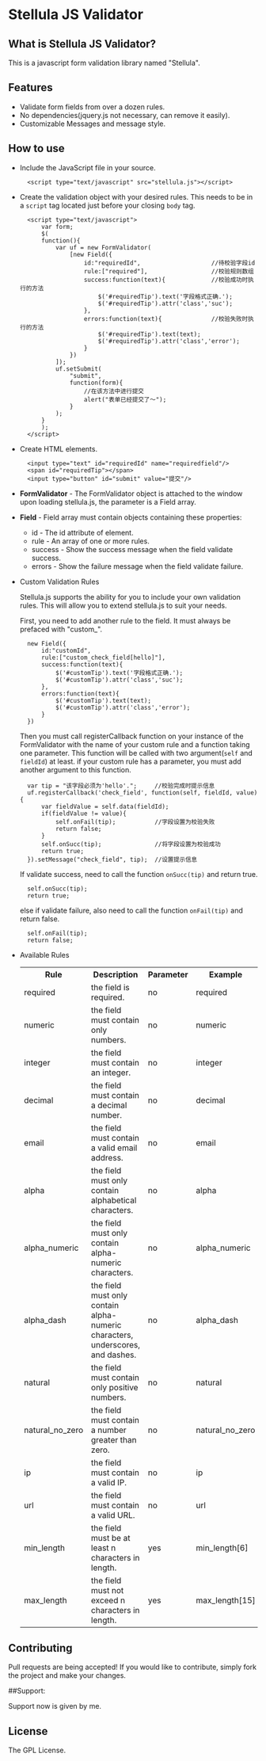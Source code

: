 # Stellula JS Validator

## What is Stellula JS Validator?

This is a javascript form validation library named "Stellula".

## Features

* Validate form fields from over a dozen rules.
* No dependencies(jquery.js not necessary, can remove it easily).
* Customizable Messages and message style.

## How to use
* Include the JavaScript file in your source.

		<script type="text/javascript" src="stellula.js"></script>
* Create the validation object with your desired rules. This needs to be in a `script` tag located just before your closing `body` tag.

		<script type="text/javascript">
			var form;			
			$(
			function(){
				var uf = new FormValidator(
					[new Field({
						id:"requiredId",					//待校验字段id
						rule:["required"],					//校验规则数组
						success:function(text){				//校验成功时执行的方法
							$('#requiredTip').text('字段格式正确.');
							$('#requiredTip').attr('class','suc');
						},
						errors:function(text){				//校验失败时执行的方法
							$('#requiredTip').text(text);
							$('#requiredTip').attr('class','error');
						}
					})
				]);
				uf.setSubmit(
					"submit",
					function(form){
						//在该方法中进行提交
						alert("表单已经提交了～");
					}
				);
			}
			);
		</script>

* Create HTML elements.

		<input type="text" id="requiredId" name="requiredfield"/>
		<span id="requiredTip"></span>
		<input type="button" id="submit" value="提交"/>
* **FormValidator** - The FormValidator object is attached to the window upon loading stellula.js, the parameter is a Field array.
* **Field** - Field array must contain objects containing these properties:
	* id - The id attribute of element.
	* rule - An array of one or more rules.
	* success - Show the success message when the field validate success.
	* errors - Show the failure message when the field validate failure.
* Custom Validation Rules

	Stellula.js supports the ability for you to include your own validation rules. This will allow you to extend stellula.js to suit your needs.

	First, you need to add another rule to the field. It must always be prefaced with "custom_".

		new Field({
			id:"customId",
			rule:["custom_check_field[hello]"],
			success:function(text){
				$('#customTip').text('字段格式正确.');
				$('#customTip').attr('class','suc');
			},
			errors:function(text){
				$('#customTip').text(text);
				$('#customTip').attr('class','error');
			}
		})
	Then you must call registerCallback function on your instance of the FormValidator with the name of your custom rule and a function taking one parameter. This function will be called with two argument(`self` and `fieldId`) at least. if your custom rule has a parameter, you must add another argument to this function.

		var tip = "该字段必须为'hello'.";		//校验完成时提示信息
		uf.registerCallback('check_field', function(self, fieldId, value) {
			var fieldValue = self.data(fieldId);
			if(fieldValue != value){
				self.onFail(tip);			//字段设置为校验失败
				return false;
			}
			self.onSucc(tip);				//将字段设置为校验成功
			return true;
		}).setMessage("check_field", tip);	//设置提示信息
	If validate success, need to call the function `onSucc(tip)` and return true.

		self.onSucc(tip);
		return true;
	else if validate failure, also need to call the function `onFail(tip)` and return false.

		self.onFail(tip);
		return false;
* Available Rules

	<table>
		<tr>
			<th>Rule</th>
			<th>Description</th>
			<th>Parameter</th>
			<th>Example</th>
		</tr>
		<tr>
			<td>required</td>
			<td>the field is required.</td>
			<td>no</td>
			<td>required</td>
		</tr>
		<tr>
			<td>numeric</td>
			<td>the field must contain only numbers.</td>
			<td>no</td>
			<td>numeric</td>
		</tr>
		<tr>
			<td>integer</td>
			<td>the field must contain an integer.</td>
			<td>no</td>
			<td>integer</td>
		</tr>
		<tr>
			<td>decimal</td>
			<td>the field must contain a decimal number.</td>
			<td>no</td>
			<td>decimal</td>
		</tr>
		<tr>
			<td>email</td>
			<td>the field must contain a valid email address.</td>
			<td>no</td>
			<td>email</td>
		</tr>
		<tr>
			<td>alpha</td>
			<td>the field must only contain alphabetical characters.</td>
			<td>no</td>
			<td>alpha</td>
		</tr>
		<tr>
			<td>alpha_numeric</td>
			<td>the field must only contain alpha-numeric characters.</td>
			<td>no</td>
			<td>alpha_numeric</td>
		</tr>
		<tr>
			<td>alpha_dash</td>
			<td>the field must only contain alpha-numeric characters, underscores, and dashes.</td>
			<td>no</td>
			<td>alpha_dash</td>
		</tr>
		<tr>
			<td>natural</td>
			<td>the field must contain only positive numbers.</td>
			<td>no</td>
			<td>natural</td>
		</tr>
		<tr>
			<td>natural_no_zero</td>
			<td>the field must contain a number greater than zero.</td>
			<td>no</td>
			<td>natural_no_zero</td>
		</tr>
		<tr>
			<td>ip</td>
			<td>the field must contain a valid IP.</td>
			<td>no</td>
			<td>ip</td>
		</tr>
		<tr>
			<td>url</td>
			<td>the field must contain a valid URL.</td>
			<td>no</td>
			<td>url</td>
		</tr>
		<tr>
			<td>min_length</td>
			<td>the field must be at least n characters in length.</td>
			<td>yes</td>
			<td>min_length[6]</td>
		</tr>
		<tr>
			<td>max_length</td>
			<td>the field must not exceed n characters in length.</td>
			<td>yes</td>
			<td>max_length[15]</td>
		</tr>
	</table>

## Contributing

Pull requests are being accepted! If you would like to contribute, simply fork
the project and make your changes.

##Support:

Support now is given by me.

## License

The GPL License.
